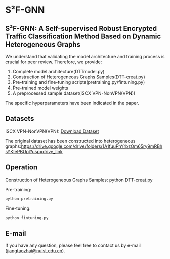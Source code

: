 # S²F-GNN
## S²F-GNN: A Self-supervised Robust Encrypted Traffic Classification Method Based on Dynamic Heterogeneous Graphs

We understand that validating the model architecture and training process is crucial for peer review.
Therefore, we provide:
1. Complete model architecture(DTTmodel.py)
2. Construction of Heterogeneous Graphs Samples(DTT-creat.py)
3. Pre-training and fine-tuning scripts(pretraining.py\fintuning.py)
4. Pre-trained model weights
5. A preprocessed sample dataset(ISCX VPN-NonVPN(VPN))

The specific hyperparameters have been indicated in the paper.
## Datasets
ISCX VPN-NonVPN(VPN): 
[Download Dataset](https://www.unb.ca/cic/datasets/vpn.html)

The original dataset has been constructed into heterogeneous graphs:https://drive.google.com/drive/folders/1A1fuuPnYrbzOm65ry9mRBhsYKIePBUpl?usp=drive_link

## Operation
Construction of Heterogeneous Graphs Samples: python DTT-creat.py

Pre-training: 
```bash
python pretraining.py
```

Fine-tuning: 
```bash
python fintuning.py
```

## E-mail
If you have any question, please feel free to contact us by e-mail (jiangtaozhai@nuist.edu.cn).
